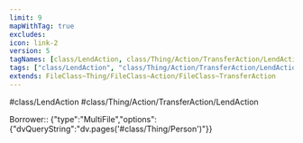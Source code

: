 ```yaml
---
limit: 9
mapWithTag: true
excludes:
icon: link-2
version: 5
tagNames: [class/LendAction, class/Thing/Action/TransferAction/LendAction, schema-org/LendAction]
tags: ["class/LendAction", "class/Thing/Action/TransferAction/LendAction"]
extends: FileClass~Thing/FileClass~Action/FileClass~TransferAction
---
```


#class/LendAction
#class/Thing/Action/TransferAction/LendAction

Borrower:: {"type":"MultiFile","options":{"dvQueryString":"dv.pages('#class/Thing/Person')"}}
